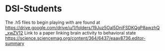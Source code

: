 # DSI-Students
The .h5 files to begin playing with are found at https://drive.google.com/drive/u/1/folders/19Juz5Oal5DniFSDKQgP8awzhQ_xwZV12
Link to a paper linking brain activity to behavioral state https://science.sciencemag.org/content/364/6437/eaav8736.editor-summary
